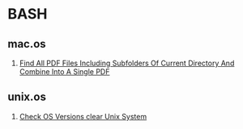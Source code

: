 # BASH #


## mac.os ##

1. [Find All PDF Files Including Subfolders Of Current Directory And Combine Into A Single PDF](/bash/bash.osx.find.pdf.files.combine.into.single.pdf)


## unix.os ##

1. [Check OS Versions clear Unix System](/bash/bash.function.check.os.system.sh)